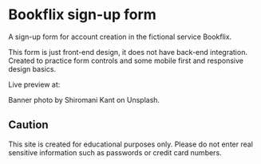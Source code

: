 # Bookflix sign-up form

A sign-up form for account creation in the fictional service Bookflix.

This form is just front-end design, it does not have back-end integration. Created to practice form controls and some mobile first and responsive design basics.

Live preview at: 

Banner photo by Shiromani Kant on Unsplash.

## Caution
This site is created for educational purposes only. Please do not enter real sensitive information such as passwords or credit card numbers.
